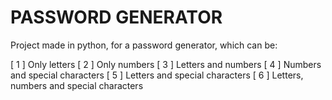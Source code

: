 # PASSWORD GENERATOR

Project made in python, for a password generator, which can be:

[ 1 ] Only letters
[ 2 ] Only numbers
[ 3 ] Letters and numbers
[ 4 ] Numbers and special characters
[ 5 ] Letters and special characters
[ 6 ] Letters, numbers and special characters